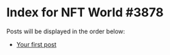 # Index for NFT World #3878
Posts will be displayed in the order below:

- [Your first post](./001-first.md)

